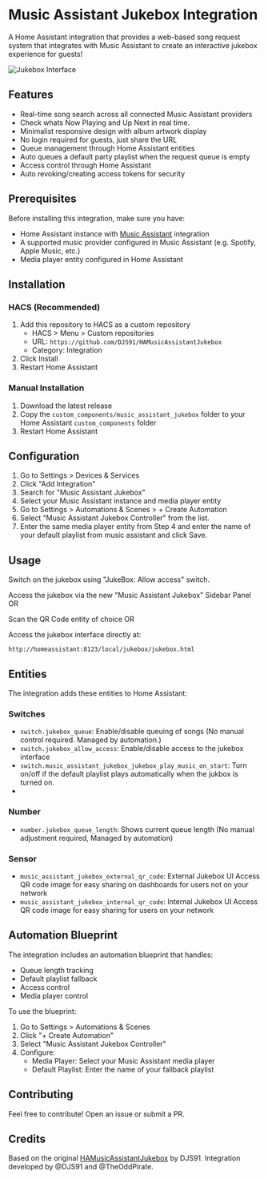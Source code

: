 # Music Assistant Jukebox Integration

A Home Assistant integration that provides a web-based song request system that integrates with Music Assistant to create an interactive jukebox experience for guests!

![Jukebox Interface](https://github.com/PilaScat/HAMusicAssistantJukebox/blob/main/showcase.avif?raw=true)

## Features
- Real-time song search across all connected Music Assistant providers
- Check whats Now Playing and Up Next in real time.
- Minimalist responsive design with album artwork display
- No login required for guests, just share the URL
- Queue management through Home Assistant entities
- Auto queues a default party playlist when the request queue is empty
- Access control through Home Assistant
- Auto revoking/creating access tokens for security

## Prerequisites

Before installing this integration, make sure you have:
- Home Assistant instance with [Music Assistant](https://github.com/music-assistant/hass-music-assistant) integration
- A supported music provider configured in Music Assistant (e.g. Spotify, Apple Music, etc.)
- Media player entity configured in Home Assistant

## Installation

### HACS (Recommended)
1. Add this repository to HACS as a custom repository
   - HACS > Menu > Custom repositories
   - URL: `https://github.com/DJS91/HAMusicAssistantJukebox`
   - Category: Integration
2. Click Install
3. Restart Home Assistant

### Manual Installation
1. Download the latest release
2. Copy the `custom_components/music_assistant_jukebox` folder to your Home Assistant `custom_components` folder
3. Restart Home Assistant

## Configuration

1. Go to Settings > Devices & Services
2. Click "Add Integration"
3. Search for "Music Assistant Jukebox"
4. Select your Music Assistant instance and media player entity
5. Go to Settings > Automations & Scenes > + Create Automation
6. Select "Music Assistant Jukebox Controller" from the list.
7. Enter the same media player entity from Step 4 and enter the name of your default playlist from music assistant and click Save.

## Usage
Switch on the jukebox using "JukeBox: Allow access" switch.

Access the jukebox via the new "Music Assistant Jukebox" Sidebar Panel OR

Scan the QR Code entity of choice OR 

Access the jukebox interface directly at:
```
http://homeassistant:8123/local/jukebox/jukebox.html
```

## Entities
The integration adds these entities to Home Assistant:

### Switches
- `switch.jukebox_queue`: Enable/disable queuing of songs (No manual control required. Managed by automation.)
- `switch.jukebox_allow_access`: Enable/disable access to the jukebox interface
- `switch.music_assistant_jukebox_jukebox_play_music_on_start`: Turn on/off if the default playlist plays automatically when the jukbox is turned on.
- 
### Number
- `number.jukebox_queue_length`: Shows current queue length (No manual adjustment required, Managed by automation)

### Sensor
- `music_assistant_jukebox_external_qr_code`: External Jukebox UI Access QR code image for easy sharing on dashboards for users not on your network
- `music_assistant_jukebox_internal_qr_code`: Internal Jukebox UI Access QR code image for easy sharing for users on your network

## Automation Blueprint

The integration includes an automation blueprint that handles:
- Queue length tracking
- Default playlist fallback
- Access control
- Media player control

To use the blueprint:
1. Go to Settings > Automations & Scenes
2. Click "+ Create Automation"
3. Select "Music Assistant Jukebox Controller"
4. Configure:
   - Media Player: Select your Music Assistant media player
   - Default Playlist: Enter the name of your fallback playlist

## Contributing

Feel free to contribute! Open an issue or submit a PR.

## Credits

Based on the original [HAMusicAssistantJukebox](https://github.com/DJS91/HAMusicAssistantJukebox) by DJS91.
Integration developed by @DJS91 and @TheOddPirate.